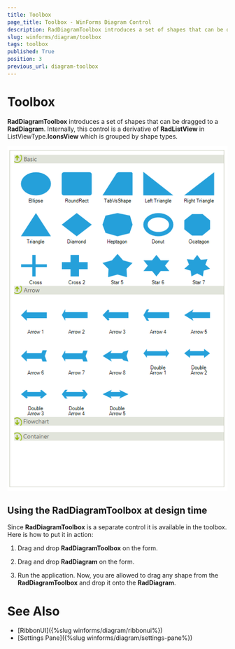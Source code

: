 ```yaml
---
title: Toolbox
page_title: Toolbox - WinForms Diagram Control
description: RadDiagramToolbox introduces a set of shapes that can be dragged to a  RadDiagram.
slug: winforms/diagram/toolbox
tags: toolbox
published: True
position: 3
previous_url: diagram-toolbox
---
```


# Toolbox

__RadDiagramToolbox__  introduces a set of shapes that can be dragged to a __RadDiagram__. Internally, this control is a derivative of **RadListView** in ListViewType.**IconsView** which is grouped by shape types.

![diagram-toolbox 001](images/diagram-toolbox001.png)

## Using the RadDiagramToolbox at design time

Since __RadDiagramToolbox__ is a separate control it is available in the toolbox. Here is how to put it in action:

1. Drag and drop __RadDiagramToolbox__ on the form.
            

1. Drag and drop __RadDiagram__ on the form.
            

1. Run the application. Now, you are allowed to drag any shape from the __RadDiagramToolbox__ and drop it onto the __RadDiagram__.  
            

# See Also

* [RibbonUI]({%slug winforms/diagram/ribbonui%})	
* [Settings Pane]({%slug winforms/diagram/settings-pane%})	 